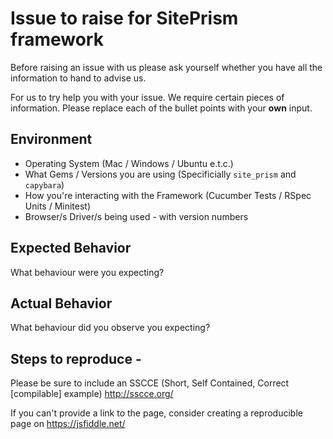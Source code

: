 # Issue to raise for SitePrism framework
Before raising an issue with us please ask yourself whether you have all the information to hand to advise us.

For us to try help you with your issue. We require certain pieces of information. Please replace each of the bullet points with your **own** input.

## Environment
- Operating System (Mac / Windows / Ubuntu e.t.c.)
- What Gems / Versions you are using (Specificially `site_prism` and `capybara`)
- How you're interacting with the Framework (Cucumber Tests / RSpec Units / Minitest)
- Browser/s Driver/s being used - with version numbers

## Expected Behavior
What behaviour were you expecting?

## Actual Behavior
What behaviour did you observe you expecting?

## Steps to reproduce -
Please be sure to include an SSCCE (Short, Self Contained, Correct [compilable] example) http://sscce.org/

If you can't provide a link to the page, consider creating a reproducible page on https://jsfiddle.net/
